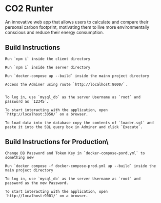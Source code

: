 # CO2 Runter 


An innovative web app that allows users to calculate and compare their personal carbon footprint, motivating them to live more environmentally conscious and reduce their energy consumption.


## Build Instructions

    Run `npm i` inside the client directory

    Run `npm i` inside the server directory

    Run `docker-compose up --build` inside the mainn project directory

    Access the Adminer using route `http://localhost:8000/`.


    To log in, use `mysql_db` as the server Username as `root` and password as `12345`.

    To start interacting with the application, open `http://localhost:3050/` on a browser.

    To load data into the database copy the contents of `loader.sql` and paste it into the SQL query box in Adminer and click `Execute`.


## Build Instructions for Production\

    Change DB Password and Token Key in `docker-compose-pord.yml` to something new 

    Run `docker compose -f docker-compose-prod.yml up --build` inside the main project directory

    To log in, use `mysql_db` as the server Username as `root` and password as the new Password.

    To start interacting with the application, open `http://localhost:9001/` on a browser.
